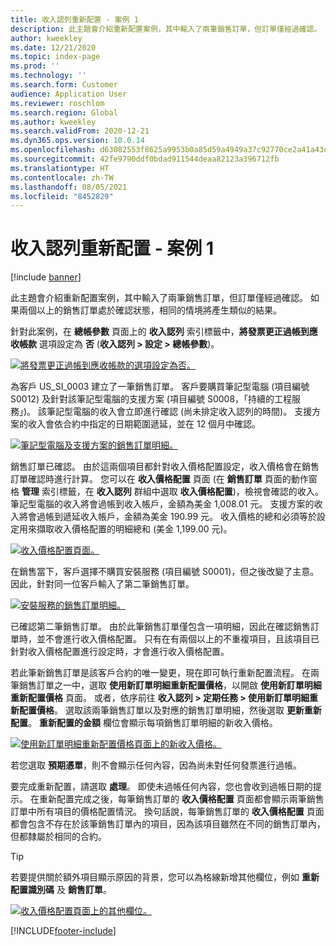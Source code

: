 ```yaml
---
title: 收入認列重新配置 - 案例 1
description: 此主題會介紹重新配置案例，其中輸入了兩筆銷售訂單，但訂單僅經過確認。 如果兩個以上的銷售訂單處於確認狀態，相同的情境將產生類似的結果。
author: kweekley
ms.date: 12/21/2020
ms.topic: index-page
ms.prod: ''
ms.technology: ''
ms.search.form: Customer
audience: Application User
ms.reviewer: roschlom
ms.search.region: Global
ms.author: kweekley
ms.search.validFrom: 2020-12-21
ms.dyn365.ops.version: 10.0.14
ms.openlocfilehash: d63082553f8625a9953b0a85d59a4949a37c92770ce2a41a43d78cf0266f3b85
ms.sourcegitcommit: 42fe9790ddf0bdad911544deaa82123a396712fb
ms.translationtype: HT
ms.contentlocale: zh-TW
ms.lasthandoff: 08/05/2021
ms.locfileid: "8452829"
---
```

# <a name="revenue-recognition-reallocation--scenario-1"></a>收入認列重新配置 - 案例 1

[!include [banner](../includes/banner.md)]

此主題會介紹重新配置案例，其中輸入了兩筆銷售訂單，但訂單僅經過確認。 如果兩個以上的銷售訂單處於確認狀態，相同的情境將產生類似的結果。

針對此案例，在 **總帳參數** 頁面上的 **收入認列** 索引標籤中，**將發票更正過帳到應收帳款** 選項設定為 **否** (**收入認列 \> 設定 \> 總帳參數**)。

[![將發票更正過帳到應收帳款的選項設定為否。](./media/06_rev-rec-scenarios.png)](./media/06_rev-rec-scenarios.png)

為客戶 US\_SI\_0003 建立了一筆銷售訂單。 客戶要購買筆記型電腦 (項目編號 S0012) 及針對該筆記型電腦的支援方案 (項目編號 S0008，「持續的工程服務」)。 該筆記型電腦的收入會立即進行確認 (尚未排定收入認列的時間)。 支援方案的收入會依合約中指定的日期範圍遞延，並在 12 個月中確認。

[![筆記型電腦及支援方案的銷售訂單明細。](./media/07_rev-rec-scenarios.png)](./media/07_rev-rec-scenarios.png)

銷售訂單已確認。 由於這兩個項目都針對收入價格配置設定，收入價格會在銷售訂單確認時進行計算。 您可以在 **收入價格配置** 頁面 (在 **銷售訂單** 頁面的動作窗格 **管理** 索引標籤，在 **收入認列** 群組中選取 **收入價格配置**)，檢視會確認的收入。 筆記型電腦的收入將會過帳到收入帳戶，金額為美金 1,008.01 元。 支援方案的收入將會過帳到遞延收入帳戶，金額為美金 190.99 元。 收入價格的總和必須等於設定用來擷取收入價格配置的明細總和 (美金 1,199.00 元)。

[![收入價格配置頁面。](./media/08_rev-rec-scenarios.png)](./media/08_rev-rec-scenarios.png)

在銷售當下，客戶選擇不購買安裝服務 (項目編號 S0001)，但之後改變了主意。 因此，針對同一位客戶輸入了第二筆銷售訂單。

[![安裝服務的銷售訂單明細。](./media/09_rev-rec-scenarios.png)](./media/09_rev-rec-scenarios.png)

已確認第二筆銷售訂單。 由於此筆銷售訂單僅包含一項明細，因此在確認銷售訂單時，並不會進行收入價格配置。 只有在有兩個以上的不重複項目，且該項目已針對收入價格配置進行設定時，才會進行收入價格配置。

若此筆新銷售訂單是該客戶合約的唯一變更，現在即可執行重新配置流程。 在兩筆銷售訂單之一中，選取 **使用新訂單明細重新配置價格**，以開啟 **使用新訂單明細重新配置價格** 頁面。 或者，依序前往 **收入認列 \> 定期任務 \> 使用新訂單明細重新配置價格**。 選取該兩筆銷售訂單以及對應的銷售訂單明細，然後選取 **更新重新配置**。 **重新配置的金額** 欄位會顯示每項銷售訂單明細的新收入價格。

[![使用新訂單明細重新配置價格頁面上的新收入價格。](./media/10_rev-rec-scenarios.png)](./media/10_rev-rec-scenarios.png)

若您選取 **預期憑單**，則不會顯示任何內容，因為尚未對任何發票進行過帳。

要完成重新配置，請選取 **處理**。 即使未過帳任何內容，您也會收到過帳日期的提示。 在重新配置完成之後，每筆銷售訂單的 **收入價格配置** 頁面都會顯示兩筆銷售訂單中所有項目的價格配置情況。 換句話說，每筆銷售訂單的 **收入價格配置** 頁面都會包含不存在於該筆銷售訂單內的項目，因為該項目雖然在不同的銷售訂單內，但都隸屬於相同的合約。

> [!TIP]
> 若要提供關於額外項目顯示原因的背景，您可以為格線新增其他欄位，例如 **重新配置識別碼** 及 **銷售訂單**。
> 
> [![收入價格配置頁面上的其他欄位。](./media/11_rev-rec-scenarios.png)](./media/11_rev-rec-scenarios.png)


[!INCLUDE[footer-include](../../includes/footer-banner.md)]